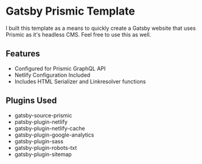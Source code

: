 # Gatsby Prismic Template

I built this template as a means to quickly create a Gatsby website that uses Prismic as it's headless CMS. Feel free to use this as well.

## Features

- Configured for Prismic GraphQL API
- Netlify Configuration Included
- Includes HTML Serializer and Linkresolver functions

## Plugins Used

- gatsby-source-prismic
- patsby-plugin-netlify
- gatsby-plugin-netlify-cache
- gatsby-plugin-google-analytics
- gatsby-plugin-sass
- gatsby-plugin-robots-txt
- gatsby-plugin-sitemap
